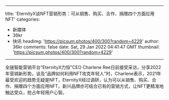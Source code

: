 
---
title: 'EternityX谈NFT营销形势：可从销售、购买、合作、捐赠四个方面应用NFT'
categories: 
 - 新媒体
 - 36kr
 - 快讯
headimg: 'https://picsum.photos/400/300?random=4229'
author: 36kr
comments: false
date: Sat, 29 Jan 2022 04:41:47 GMT
thumbnail: 'https://picsum.photos/400/300?random=4229'
---

<div>   
全链智能营销平台“EternityX力恒”CEO Charlene Ree日前接受采访，分享2022年营销新形势。谈及“品牌如何利用NFT攻克年轻人”时，Charlene表示，2021年最受欢迎的趋势无疑是NFT，EternityX经过调研，认为可以从销售、购买、合作、捐赠四个方面应用NFT，新兴品牌亦可结合已有的营销方式，让NFT更精准地触达受众，抢占年轻用户心智。  
</div>
            